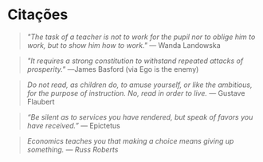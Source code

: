 # Citações

> _"The task of a teacher is not to work for the pupil nor to oblige him to work, but to show him how to work."_ ― Wanda Landowska

> _"It requires a strong constitution to withstand repeated attacks of prosperity."_ ―James Basford \(via Ego is the enemy\)

> _Do not read, as children do, to amuse yourself, or like the ambitious, for the purpose of instruction. No, read in order to live._  ― Gustave Flaubert

> _“Be silent as to services you have rendered, but speak of favors you have received.”_  ― Epictetus

> _Economics teaches you that making a choice means giving up something. — Russ Roberts_

